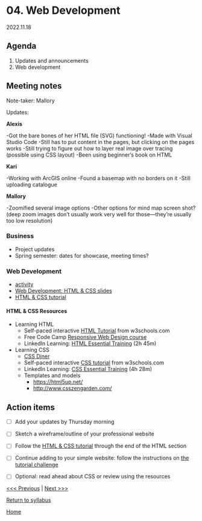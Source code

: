 # 04. Web Development

2022.11.18

## Agenda

1. Updates and announcements
2. Web development

## Meeting notes

Note-taker: Mallory 

Updates: 

**Alexis**

-Got the bare bones of her HTML file (SVG) functioning! 
-Made with Visual Studio Code 
-Still has to put content in the pages, but clicking on the pages works
-Still trying to figure out how to layer real image over tracing (possible using CSS layout) 
-Been using beginner’s book on HTML 


**Kari**

-Working with ArcGIS online
-Found a basemap with no borders on it
-Still uploading catalogue 

**Mallory** 

-Zoomified several image options 
-Other options for mind map screen shot? (deep zoom images don’t usually work very well for those—they’re usually too low resolution) 


### Business

- Project updates
- Spring semester: dates for showcase, meeting times?

### Web Development

- [activity](../resources/html-instructions.md)
- [Web Development: HTML & CSS slides](https://brynmawr-my.sharepoint.com/:p:/g/personal/amcgrath1_brynmawr_edu/Ebk0Itz2FClIj1Sbk5boNCYBa7Ip2LI8AAozEOYU8XJjFw?e=xixKog)
- [HTML & CSS tutorial](https://github.com/tri-cods/html-css)

#### HTML & CSS Resources
- Learning HTML
  - Self-paced interactive [HTML Tutorial](https://www.w3schools.com/html/) from w3schools.com
  - Free Code Camp [Responsive Web Design course](https://www.freecodecamp.org/learn/responsive-web-design/#basic-html-and-html5)
  - LinkedIn Learning: [HTML Essential Training](https://www.linkedin.com/learning/html-essential-training-4/) (2h 45m)
- Learning CSS
  - [CSS Diner](https://flukeout.github.io/)
  - Self-paced interactive [CSS tutorial](https://www.w3schools.com/css/) from w3schools.com
  - LinkedIn Learning: [CSS Essential Training](https://www.linkedin.com/learning/css-essential-training-3/) (4h 28m)
  - Templates and models
    - https://html5up.net/
    - http://www.csszengarden.com/


## Action items
- [ ] Add your updates by Thursday morning
- [ ] Sketch a wireframe/outline of your professional website
- [ ] Follow the [HTML & CSS tutorial](https://github.com/tri-cods/html-css) through the end of the HTML section
- [ ] Continue adding to your simple website: follow the instructions on [the tutorial challenge](https://github.com/tri-cods/html-css/blob/main/sections/09-create_site.md)
- [ ] Optional: read ahead about CSS or review using the resources


[<<< Previous](03-git.md) | [Next >>>]()

[Return to syllabus](../syllabus.md)

[Home](../README.md)
